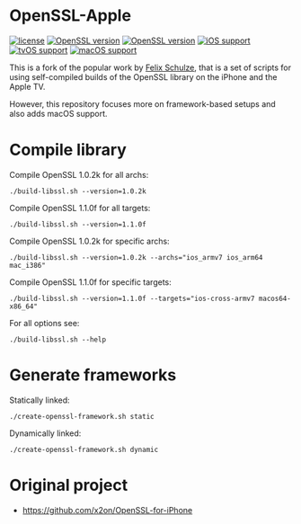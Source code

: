 # OpenSSL-Apple

[![license](https://img.shields.io/github/license/x2on/OpenSSL-for-iPhone.svg)](https://github.com/x2on/OpenSSL-for-iPhone/blob/master/LICENSE) [![OpenSSL version](https://img.shields.io/badge/OpenSSL-1.0.2l-lightgrey.svg)]() [![OpenSSL version](https://img.shields.io/badge/OpenSSL-1.1.0f-lightgrey.svg)]() [![iOS support](https://img.shields.io/badge/iOS-8%20--%2011-lightgrey.svg)]() [![tvOS support](https://img.shields.io/badge/tvOS-9%20--%2011-lightgrey.svg)]() [![macOS support](https://img.shields.io/badge/macOS-10.11%20--%2010.13-lightgrey.svg)]()

This is a fork of the popular work by [Felix Schulze](https://github.com/x2on), that is a set of scripts for using self-compiled builds of the OpenSSL library on the iPhone and the Apple TV.

However, this repository focuses more on framework-based setups and also adds macOS support.

# Compile library

Compile OpenSSL 1.0.2k for all archs:

```
./build-libssl.sh --version=1.0.2k
```

Compile OpenSSL 1.1.0f for all targets:

```
./build-libssl.sh --version=1.1.0f
```

Compile OpenSSL 1.0.2k for specific archs:

```
./build-libssl.sh --version=1.0.2k --archs="ios_armv7 ios_arm64 mac_i386"
```

Compile OpenSSL 1.1.0f for specific targets:

```
./build-libssl.sh --version=1.1.0f --targets="ios-cross-armv7 macos64-x86_64"
```

For all options see:

```
./build-libssl.sh --help
```

# Generate frameworks

Statically linked:

```
./create-openssl-framework.sh static
```

Dynamically linked:

```
./create-openssl-framework.sh dynamic
```

# Original project
* <https://github.com/x2on/OpenSSL-for-iPhone>
